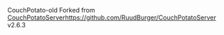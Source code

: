 CouchPotato-old
Forked from [CouchPotatoServer](https://github.com/RuudBurger/CouchPotatoServer)https://github.com/RuudBurger/CouchPotatoServer v2.6.3
